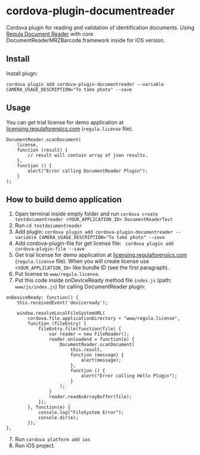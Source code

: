# cordova-plugin-documentreader
Cordova plugin for reading and validation of identification documents. Using [Regula Document Reader](https://github.com/regulaforensics/DocumentReader-iOS) with core DocumentReaderMRZBarcode.framework inside for iOS version.

## Install
Install plugn:
```
cordova plugin add cordova-plugin-documentreader --variable CAMERA_USAGE_DESCRIPTION="To take photo" --save
```

## Usage
You can get trial license for demo application at [licensing.regulaforensics.com](https://licensing.regulaforensics.com) (`regula.license` file).
```
DocumentReader.scanDocument(
    license,
    function (result) {
        // result will contain array of json results.
    },
    function () {
        alert("Error calling DocumentReader Plugin");
    }
);
```

## How to build demo application
1. Open terminal inside empty folder and run ``` cordova create testdocumentreader <YOUR_APPLICATION_ID> DocumentReaderTest ```
2. Run  ```cd testdocumentreader```
3. Add plugin: ``` cordova plugin add cordova-plugin-documentreader --variable CAMERA_USAGE_DESCRIPTION="To take photo" --save ```
3. Add cordova-plugin-file for get license file: ``` cordova plugin add cordova-plugin-file --save```
4. Get trial license for demo application at [licensing.regulaforensics.com](https://licensing.regulaforensics.com) (`regula.license` file). When you will create license use  ```<YOUR_APPLICATION_ID>``` like bundle ID (see the first paragraph).
5. Put license to `www/regula.license`.
6. Put this code inside onDeviceReady method file `index.js` (path: `www/js/index.js`) for calling DocumentReader plugin:
```
onDeviceReady: function() {
    this.receivedEvent('deviceready');

    window.resolveLocalFileSystemURL(
        cordova.file.applicationDirectory + "www/regula.license",
        function (fileEntry) {
            fileEntry.file(function(file) {
                var reader = new FileReader();
                reader.onloadend = function(e) {
                    DocumentReader.scanDocument(
                        this.result,
                        function (message) {
                            alert(message);
                        },
                        function () {
                            alert("Error calling Hello Plugin");
                        }
                    );
                }
                reader.readAsArrayBuffer(file);
            });
        }, function(e) {
            console.log("FileSystem Error");
            console.dir(e);
        });
},
```
7. Run ```cordova platform add ios```
8. Run iOS project.
